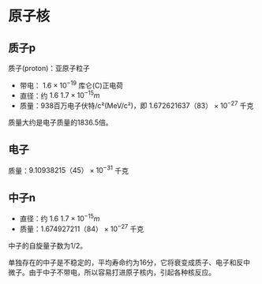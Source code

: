 # 原子核

## 质子p

质子(proton)：亚原子粒子

- 带电： $1.6 × 10^{-19}$ 库仑(C)正电荷
- 直径：约 $1.6~1.7×10^{−15}m$ 
- 质量：938百万电子伏特/c²(MeV/c²)，即 $1.672621637（83）×10^{-27}$ 千克

质量大约是电子质量的1836.5倍。

## 电子

质量：$9.10938215（45）×10^{-31}$ 千克

## 中子n

- 直径：约 $1.6~1.7×10^{−15}m$ 
- 质量：$1.674927211（84）×10^{-27}$ 千克

中子的自旋量子数为1/2。

单独存在的中子是不稳定的，平均寿命约为16分，它将衰变成质子、电子和反中微子。由于中子不带电，所以容易打进原子核内，引起各种核反应。